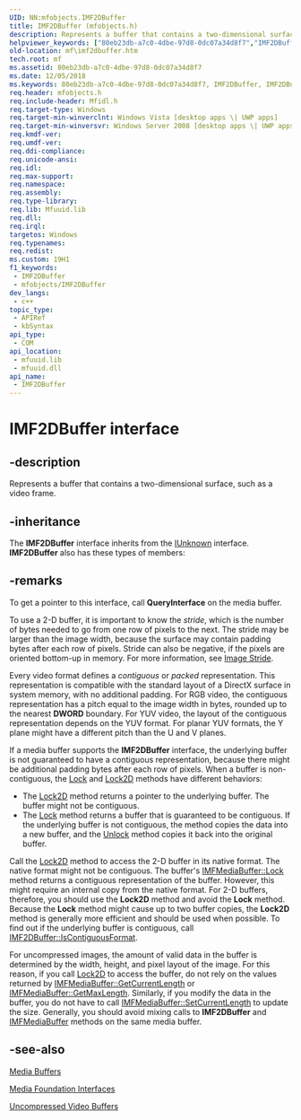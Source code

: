 ```yaml
---
UID: NN:mfobjects.IMF2DBuffer
title: IMF2DBuffer (mfobjects.h)
description: Represents a buffer that contains a two-dimensional surface, such as a video frame.
helpviewer_keywords: ["80eb23db-a7c0-4dbe-97d8-0dc07a34d8f7","IMF2DBuffer","IMF2DBuffer interface [Media Foundation]","IMF2DBuffer interface [Media Foundation]","described","mf.imf2dbuffer","mfobjects/IMF2DBuffer"]
old-location: mf\imf2dbuffer.htm
tech.root: mf
ms.assetid: 80eb23db-a7c0-4dbe-97d8-0dc07a34d8f7
ms.date: 12/05/2018
ms.keywords: 80eb23db-a7c0-4dbe-97d8-0dc07a34d8f7, IMF2DBuffer, IMF2DBuffer interface [Media Foundation], IMF2DBuffer interface [Media Foundation],described, mf.imf2dbuffer, mfobjects/IMF2DBuffer
req.header: mfobjects.h
req.include-header: Mfidl.h
req.target-type: Windows
req.target-min-winverclnt: Windows Vista [desktop apps \| UWP apps]
req.target-min-winversvr: Windows Server 2008 [desktop apps \| UWP apps]
req.kmdf-ver: 
req.umdf-ver: 
req.ddi-compliance: 
req.unicode-ansi: 
req.idl: 
req.max-support: 
req.namespace: 
req.assembly: 
req.type-library: 
req.lib: Mfuuid.lib
req.dll: 
req.irql: 
targetos: Windows
req.typenames: 
req.redist: 
ms.custom: 19H1
f1_keywords:
 - IMF2DBuffer
 - mfobjects/IMF2DBuffer
dev_langs:
 - c++
topic_type:
 - APIRef
 - kbSyntax
api_type:
 - COM
api_location:
 - mfuuid.lib
 - mfuuid.dll
api_name:
 - IMF2DBuffer
---
```


# IMF2DBuffer interface


## -description

Represents a buffer that contains a two-dimensional surface, such as a video frame.

## -inheritance

The <b>IMF2DBuffer</b> interface inherits from the <a href="/windows/desktop/api/unknwn/nn-unknwn-iunknown">IUnknown</a> interface. <b>IMF2DBuffer</b> also has these types of members:

## -remarks

To get a pointer to this interface, call <b>QueryInterface</b> on the media buffer.

To use a 2-D buffer, it is important to know the <i>stride</i>, which is the number of bytes needed to go from one row of pixels to the next. The stride may be larger than the image width, because the surface may contain padding bytes after each row of pixels. Stride can also be negative, if the pixels are oriented bottom-up in memory. For more information, see <a href="/windows/desktop/medfound/image-stride">Image Stride</a>.

Every video format defines a <i>contiguous</i> or <i>packed</i> representation. This representation is compatible with the standard layout of a DirectX surface in system memory, with no additional padding. For RGB video, the contiguous representation has a pitch equal to the image width in bytes, rounded up to the nearest <b>DWORD</b> boundary. For YUV video, the layout of the contiguous representation depends on the YUV format. For planar YUV formats, the Y plane might have a different pitch than the U and V planes.

If a media buffer supports the <b>IMF2DBuffer</b> interface, the underlying buffer is not guaranteed to have a contiguous representation, because there might be additional padding bytes after each row of pixels. When a buffer is non-contiguous, the <a href="/windows/desktop/api/mfobjects/nf-mfobjects-imfmediabuffer-lock">Lock</a> and <a href="/windows/desktop/api/mfobjects/nf-mfobjects-imf2dbuffer-lock2d">Lock2D</a> methods have different behaviors:

<ul>
<li>The <a href="/windows/desktop/api/mfobjects/nf-mfobjects-imf2dbuffer-lock2d">Lock2D</a> method returns a pointer to the underlying buffer. The buffer might not be contiguous.
          </li>
<li>The <a href="/windows/desktop/api/mfobjects/nf-mfobjects-imfmediabuffer-lock">Lock</a> method returns a buffer that is guaranteed to be contiguous. If the underlying buffer is not contiguous, the method copies the data into a new buffer, and the <a href="/windows/desktop/api/mfobjects/nf-mfobjects-imfmediabuffer-unlock">Unlock</a> method copies it back into the original buffer.
          </li>
</ul>
Call the <a href="/windows/desktop/api/mfobjects/nf-mfobjects-imf2dbuffer-lock2d">Lock2D</a> method to access the 2-D buffer in its native format. The native format might not be contiguous. The buffer's <a href="/windows/desktop/api/mfobjects/nf-mfobjects-imfmediabuffer-lock">IMFMediaBuffer::Lock</a> method returns a contiguous representation of the buffer. However, this might require an internal copy from the native format. For 2-D buffers, therefore, you should use the <b>Lock2D</b> method and avoid the <b>Lock</b> method. Because the <b>Lock</b> method might cause up to two buffer copies, the <b>Lock2D</b> method is generally more efficient and should be used when possible. To find out if the underlying buffer is contiguous, call <a href="/windows/desktop/api/mfobjects/nf-mfobjects-imf2dbuffer-iscontiguousformat">IMF2DBuffer::IsContiguousFormat</a>.

For uncompressed images, the amount of valid data in the buffer is determined by the width, height, and pixel layout of the image. For this reason, if you call <a href="/windows/desktop/api/mfobjects/nf-mfobjects-imf2dbuffer-lock2d">Lock2D</a> to access the buffer, do not rely on the values returned by <a href="/windows/desktop/api/mfobjects/nf-mfobjects-imfmediabuffer-getcurrentlength">IMFMediaBuffer::GetCurrentLength</a> or <a href="/windows/desktop/api/mfobjects/nf-mfobjects-imfmediabuffer-getmaxlength">IMFMediaBuffer::GetMaxLength</a>. Similarly, if you modify the data in the buffer, you do not have to call <a href="/windows/desktop/api/mfobjects/nf-mfobjects-imfmediabuffer-setcurrentlength">IMFMediaBuffer::SetCurrentLength</a> to update the size. Generally, you should avoid mixing calls to <b>IMF2DBuffer</b> and <a href="/windows/desktop/api/mfobjects/nn-mfobjects-imfmediabuffer">IMFMediaBuffer</a> methods on the same media buffer.

## -see-also

<a href="/windows/desktop/medfound/media-buffers">Media Buffers</a>



<a href="/windows/desktop/medfound/media-foundation-interfaces">Media Foundation Interfaces</a>



<a href="/windows/desktop/medfound/uncompressed-video-buffers">Uncompressed Video Buffers</a>
